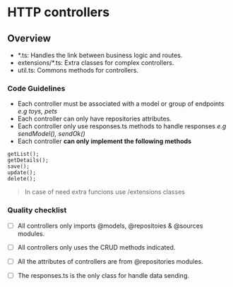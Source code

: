 # HTTP controllers

## Overview
  - *.ts: Handles the link between business logic and routes.
  - extensions/*.ts: Extra classes for complex controllers.
  - util.ts: Commons methods for controllers.

### Code Guidelines

- Each controller must be associated with a model or group of endpoints *e.g toys, pets*
- Each controller can only have repositories attributes.
- Each controller only use responses.ts methods to handle responses *e.g sendModel(), sendOk()*
- Each controller **can only implement the following methods**
```
getList();
getDetails();
save();
update();
delete();
```
>In case of need extra funcions use /extensions classes


### Quality checklist

- [ ] All controllers only imports @models, @repositoies & @sources modules.
- [ ] All controllers only uses the CRUD methods indicated.
- [ ] All the attributes of controllers are from @repositories modules.
- [ ] The responses.ts is the only class for handle data sending.




